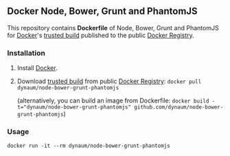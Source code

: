 ## Docker Node, Bower, Grunt and PhantomJS


This repository contains **Dockerfile** of Node, Bower, Grunt and PhantomJS for [Docker](https://www.docker.io/)'s [trusted build](https://index.docker.io/u/dynaum/node-bower-grunt-phantomjs/) published to the public [Docker Registry](https://index.docker.io/).


### Installation

1. Install [Docker](https://www.docker.io/).

2. Download [trusted build](https://index.docker.io/u/dynaum/node-bower-grunt-phantomjs/) from public [Docker Registry](https://index.docker.io/): `docker pull dynaum/node-bower-grunt-phantomjs`

   (alternatively, you can build an image from Dockerfile: `docker build -t="dynaum/node-bower-grunt-phantomjs" github.com/dynaum/node-bower-grunt-phantomjs`)


### Usage

    docker run -it --rm dynaum/node-bower-grunt-phantomjs
